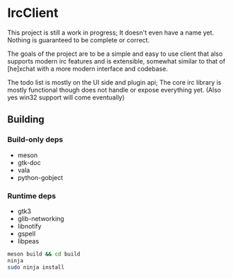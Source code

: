 # IrcClient

This project is still a work in progress; It doesn't even have a
name yet. Nothing is guaranteed to be complete or correct.

The goals of the project are to be a simple and easy to use
client that also supports modern irc features and is extensible,
somewhat similar to that of [he]xchat with a more modern
interface and codebase.

The todo list is mostly on the UI side and plugin api; The core
irc library is mostly functional though does not handle or expose
everything yet. (Also yes win32 support will come eventually)

## Building

### Build-only deps

- meson
- gtk-doc
- vala
- python-gobject

### Runtime deps

- gtk3
- glib-networking
- libnotify
- gspell
- libpeas

```sh
meson build && cd build
ninja
sudo ninja install
```
